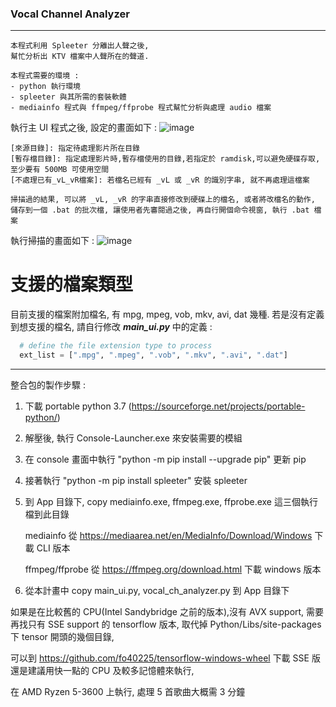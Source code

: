 ### Vocal Channel Analyzer
------------------------------

    本程式利用 Spleeter 分離出人聲之後,
    幫忙分析出 KTV 檔案中人聲所在的聲道.

    本程式需要的環境 :
    - python 執行環境
    - spleeter 與其所需的套裝軟體
    - mediainfo 程式與 ffmpeg/ffprobe 程式幫忙分析與處理 audio 檔案

執行主 UI 程式之後, 設定的畫面如下 :
![image](https://github.com/ericpeng1968/Vocal-Channel-Analyzer/blob/master/screenshot-1.png)

    [來源目錄]: 指定待處理影片所在目錄
    [暫存檔目錄]: 指定處理影片時,暫存檔使用的目錄,若指定於 ramdisk,可以避免硬碟存取, 至少要有 500MB 可使用空間
    [不處理已有_vL_vR檔案]: 若檔名已經有 _vL 或 _vR 的識別字串, 就不再處理這檔案

    掃描過的結果, 可以將 _vL, _vR 的字串直接修改到硬碟上的檔名, 或者將改檔名的動作,
    儲存到一個 .bat 的批次檔, 讓使用者先審閱過之後, 再自行開個命令視窗, 執行 .bat 檔案

執行掃描的畫面如下 :
![image](https://github.com/ericpeng1968/Vocal-Channel-Analyzer/blob/master/screenshot-2.png)

# 支援的檔案類型
目前支援的檔案附加檔名, 有 mpg, mpeg, vob, mkv, avi, dat 幾種.
若是沒有定義到想支援的檔名, 請自行修改 ***main_ui.py*** 中的定義 :

```python
  # define the file extension type to process 
  ext_list = [".mpg", ".mpeg", ".vob", ".mkv", ".avi", ".dat"]
```
------------------------------------------
整合包的製作步驟 :
1. 下載 portable python 3.7 (https://sourceforge.net/projects/portable-python/)
2. 解壓後, 執行 Console-Launcher.exe 來安裝需要的模組
3. 在 console 畫面中執行 "python -m pip install --upgrade pip" 更新 pip
4. 接著執行 "python -m pip install spleeter" 安裝 spleeter
5. 到 App 目錄下, copy mediainfo.exe, ffmpeg.exe, ffprobe.exe 這三個執行檔到此目錄

      mediainfo 從 https://mediaarea.net/en/MediaInfo/Download/Windows 下載 CLI 版本
      
      ffmpeg/ffprobe 從  https://ffmpeg.org/download.html 下載 windows 版本
      
6. 從本計畫中 copy main_ui.py, vocal_ch_analyzer.py 到 App 目錄下

如果是在比較舊的 CPU(Intel Sandybridge 之前的版本),沒有 AVX support,
需要再找只有 SSE support 的 tensorflow 版本, 取代掉
Python/Libs/site-packages 下 tensor 開頭的幾個目錄,

可以到 https://github.com/fo40225/tensorflow-windows-wheel 下載 SSE 版
還是建議用快一點的 CPU 及較多記憶體來執行,

在 AMD Ryzen 5-3600 上執行, 處理 5 首歌曲大概需 3 分鐘 
